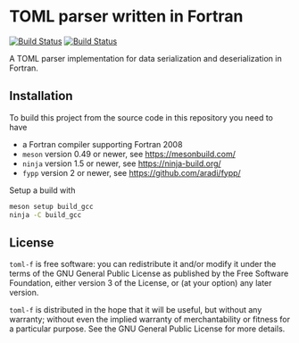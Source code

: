 # TOML parser written in Fortran

[![Build Status](https://travis-ci.com/awvwgk/toml-f.svg?branch=master)](https://travis-ci.com/awvwgk/toml-f)
[![Build Status](https://github.com/awvwgk/toml-f/workflows/CI/badge.svg)](https://github.com/awvwgk/toml-f/actions)

A TOML parser implementation for data serialization and deserialization in Fortran.

## Installation

To build this project from the source code in this repository you need to have
- a Fortran compiler supporting Fortran 2008
- `meson` version 0.49 or newer, see https://mesonbuild.com/
- `ninja` version 1.5 or newer, see https://ninja-build.org/
- `fypp` version 2 or newer, see https://github.com/aradi/fypp/

Setup a build with

```bash
meson setup build_gcc
ninja -C build_gcc
```

## License

`toml-f` is free software: you can redistribute it and/or modify it under
the terms of the GNU General Public License as published by
the Free Software Foundation, either version 3 of the License, or
(at your option) any later version.

`toml-f` is distributed in the hope that it will be useful,
but without any warranty; without even the implied warranty of
merchantability or fitness for a particular purpose.  See the
GNU General Public License for more details.
